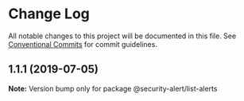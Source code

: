 # Change Log

All notable changes to this project will be documented in this file.
See [Conventional Commits](https://conventionalcommits.org) for commit guidelines.

## 1.1.1 (2019-07-05)

**Note:** Version bump only for package @security-alert/list-alerts
